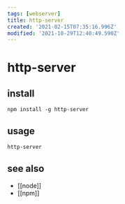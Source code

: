 ```yaml
---
tags: [webserver]
title: http-server
created: '2021-02-15T07:35:16.996Z'
modified: '2021-10-29T12:40:49.590Z'
---
```


# http-server

## install
`npm install -g http-server`

## usage
```sh
http-server
```

## see also
- [[node]]
- [[npm]]

